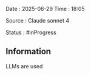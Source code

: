 Date : 2025-06-29  Time : 18:05

Source : Claude sonnet 4

Status : #inProgress 
## Information
LLMs are used 